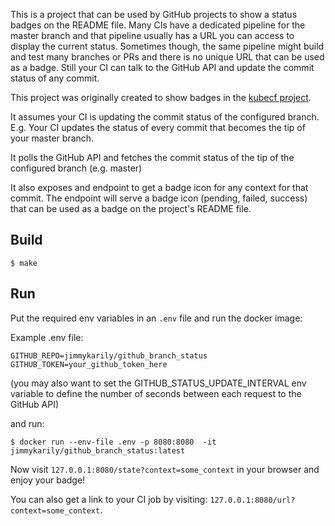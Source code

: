 This is a project that can be used by GitHub projects to show a status badges
on the README file. Many CIs have a dedicated pipeline for the master branch
and that pipeline usually has a URL you can access to display the current status.
Sometimes though, the same pipeline might build and test many branches or PRs
and there is no unique URL that can be used as a badge. Still your CI can talk
to the GitHub API and update the commit status of any commit.

This project was originally created to show badges in the [kubecf project](https://github.com/cloudfoundry-incubator/kubecf).

It assumes your CI is updating the commit status of the configured branch.
E.g. Your CI updates the status of every commit that becomes the tip of your master branch.

It polls the GitHub API and fetches the commit status of the tip of the
configured branch (e.g. master)

It also exposes and endpoint to get a badge icon for any context for that commit.
The endpoint will serve a badge icon (pending, failed, success) that can be used
as a badge on the project's README file.

## Build

```
$ make
```

## Run

Put the required env variables in an `.env` file and run the docker image:

Example .env file:

```
GITHUB_REPO=jimmykarily/github_branch_status
GITHUB_TOKEN=your_github_token_here
```

(you may also want to set the GITHUB_STATUS_UPDATE_INTERVAL env variable to define
the number of seconds between each request to the GitHub API)

and run:

```
$ docker run --env-file .env -p 8080:8080  -it jimmykarily/github_branch_status:latest
```

Now visit `127.0.0.1:8080/state?context=some_context` in your browser and enjoy your badge!

You can also get a link to your CI job by visiting: `127.0.0.1:8080/url?context=some_context`.
